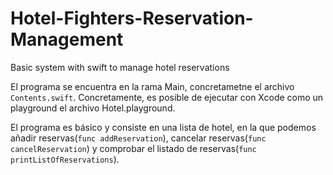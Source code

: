 # Hotel-Fighters-Reservation-Management
Basic system with swift to manage hotel reservations

El programa se encuentra en la rama Main, concretametne el archivo `Contents.swift`. Concretamente, es posible de ejecutar con Xcode como un playground el archivo Hotel.playground.

El programa es básico y consiste en una lista de hotel, en la que podemos añadir reservas(`func addReservation`), cancelar reservas(`func cancelReservation`) y comprobar el listado de reservas(`func printListOfReservations`).
